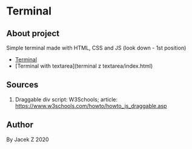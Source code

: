 # Terminal

## About project

  Simple terminal made with HTML, CSS and JS (look down - 1st position)
  * [Terminal](terminal/index.html)
  * [Terminal with textarea](terminal z textarea/index.html)

## Sources

  1. Draggable div script: W3Schools; article: https://www.w3schools.com/howto/howto_js_draggable.asp

## Author

  By Jacek Z 2020
